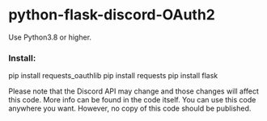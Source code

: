 # python-flask-discord-OAuth2

Use Python3.8 or higher.
### Install: ###
pip install requests_oauthlib 
pip install requests
pip install flask

Please note that the Discord API may change and those changes will affect this code.
More info can be found in the code itself.
You can use this code anywhere you want. However, no copy of this code should be published.
